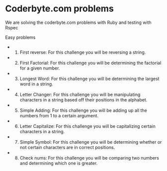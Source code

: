 Coderbyte.com problems
==============================================================

We are solving the coderbyte.com problems with Ruby and testing with Rspec


Easy problems
* 1) First reverse: For this challenge you will be reversing a string.
* 2) First Factorial: For this challenge you will be determining the factorial for a given number.
* 3) Longest Word: For this challenge you will be determining the largest word in a string.
* 4) Letter Changer: For this challenge you will be manipulating characters in a string based off their positions in the alphabet.
* 5) Simple Adding: For this challenge you will be adding up all the numbers from 1 to a certain argument.
* 6) Letter Capitalize: For this challenge you will be capitalizing certain characters in a string.
* 7) Simple Symbol: For this challenge you will be determining whether or not certain characters are in correct positions.
* 8) Check nums: For this challenge you will be comparing two numbers and determining which one is greater.
